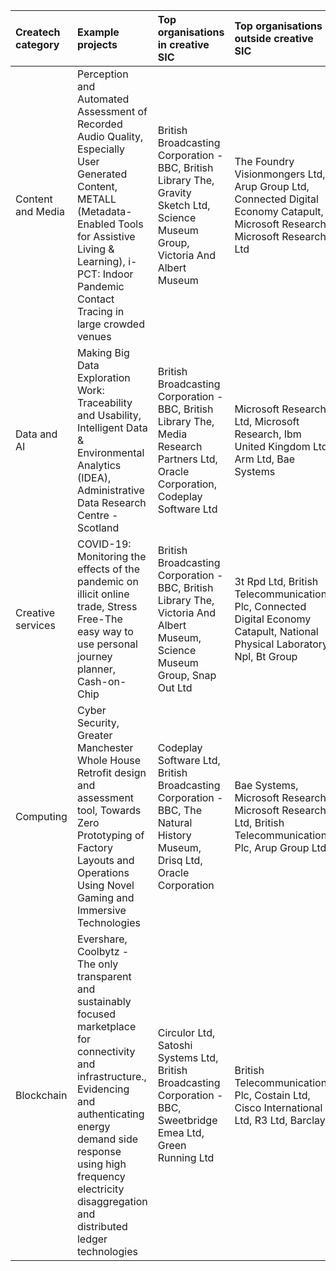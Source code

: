 | Createch category   | Example projects                                                                                                                                                                                                                                                   | Top organisations in creative SIC                                                                                                   | Top organisations outside creative SIC                                                                                        |
|:--------------------|:-------------------------------------------------------------------------------------------------------------------------------------------------------------------------------------------------------------------------------------------------------------------|:------------------------------------------------------------------------------------------------------------------------------------|:------------------------------------------------------------------------------------------------------------------------------|
| Content and Media   | Perception and Automated Assessment of Recorded Audio Quality, Especially User Generated Content, METALL (Metadata-Enabled Tools for Assistive Living &amp; Learning), i-PCT: Indoor Pandemic Contact Tracing in large crowded venues                              | British Broadcasting Corporation - BBC, British Library The, Gravity Sketch Ltd, Science Museum Group, Victoria And Albert Museum   | The Foundry Visionmongers Ltd, Arup Group Ltd, Connected Digital Economy Catapult, Microsoft Research, Microsoft Research Ltd |
| Data and AI         | Making Big Data Exploration Work: Traceability and Usability, Intelligent Data &amp; Environmental Analytics (IDEA), Administrative Data Research Centre - Scotland                                                                                                | British Broadcasting Corporation - BBC, British Library The, Media Research Partners Ltd, Oracle Corporation, Codeplay Software Ltd | Microsoft Research Ltd, Microsoft Research, Ibm United Kingdom Ltd, Arm Ltd, Bae Systems                                      |
| Creative services   | COVID-19: Monitoring the effects of the pandemic on illicit online trade, Stress Free-The easy way to use personal journey planner, Cash-on-Chip                                                                                                                   | British Broadcasting Corporation - BBC, British Library The, Victoria And Albert Museum, Science Museum Group, Snap Out Ltd         | 3t Rpd Ltd, British Telecommunications Plc, Connected Digital Economy Catapult, National Physical Laboratory Npl, Bt Group    |
| Computing           | Cyber Security, Greater Manchester Whole House Retrofit design and assessment tool, Towards Zero Prototyping of Factory Layouts and Operations Using Novel Gaming and Immersive Technologies                                                                       | Codeplay Software Ltd, British Broadcasting Corporation - BBC, The Natural History Museum, Drisq Ltd, Oracle Corporation            | Bae Systems, Microsoft Research, Microsoft Research Ltd, British Telecommunications Plc, Arup Group Ltd                       |
| Blockchain          | Evershare, Coolbytz - The only transparent and sustainably focused marketplace for connectivity and infrastructure., Evidencing and authenticating energy demand side response using high frequency electricity disaggregation and distributed ledger technologies | Circulor Ltd, Satoshi Systems Ltd, British Broadcasting Corporation - BBC, Sweetbridge Emea Ltd, Green Running Ltd                  | British Telecommunications Plc, Costain Ltd, Cisco International Ltd, R3 Ltd, Barclays                                        |
